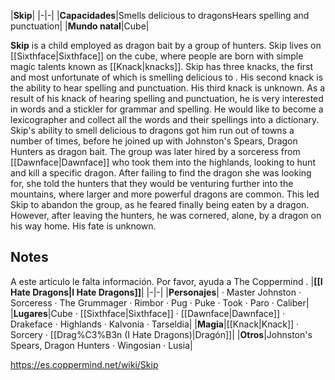 |**Skip**|
|-|-|
|**Capacidades**|Smells delicious to dragonsHears spelling and punctuation|
|**Mundo natal**|Cube|

**Skip** is a child employed as dragon bait by a group of hunters.
Skip lives on [[Sixthface\|Sixthface]] on the cube, where people are born with simple magic talents known as [[Knack\|knacks]]. Skip has three knacks, the first and most unfortunate of which is smelling delicious to . His second knack is the ability to hear spelling and punctuation. His third knack is unknown.
As a result of his knack of hearing spelling and punctuation, he is very interested in words and a stickler for grammar and spelling. He would like to become a lexicographer and collect all the words and their spellings into a dictionary.
Skip's ability to smell delicious to dragons got him run out of towns a number of times, before he joined up with Johnston's Spears, Dragon Hunters as dragon bait. The group was later hired by a sorceress from [[Dawnface\|Dawnface]] who took them into the highlands, looking to hunt and kill a specific dragon. After failing to find the dragon she was looking for, she told the hunters that they would be venturing further into the mountains, where larger and more powerful dragons are common. This led Skip to abandon the group, as he feared finally being eaten by a dragon. However, after leaving the hunters, he was cornered, alone, by a dragon on his way home. His fate is unknown.

## Notes

A este artículo le falta información. Por favor, ayuda a The Coppermind .
|**[[I Hate Dragons\|I Hate Dragons]]**|
|-|-|
|**Personajes**| · Master Johnston · Sorceress · The Grummager · Rimbor · Pug · Puke · Took · Paro · Caliber|
|**Lugares**|Cube · [[Sixthface\|Sixthface]] · [[Dawnface\|Dawnface]] · Drakeface · Highlands · Kalvonia · Tarseldia|
|**Magia**|[[Knack\|Knack]] · Sorcery · [[Drag%C3%B3n (I Hate Dragons)\|Dragón]]|
|**Otros**|Johnston's Spears, Dragon Hunters · Wingosian · Lusia|



https://es.coppermind.net/wiki/Skip